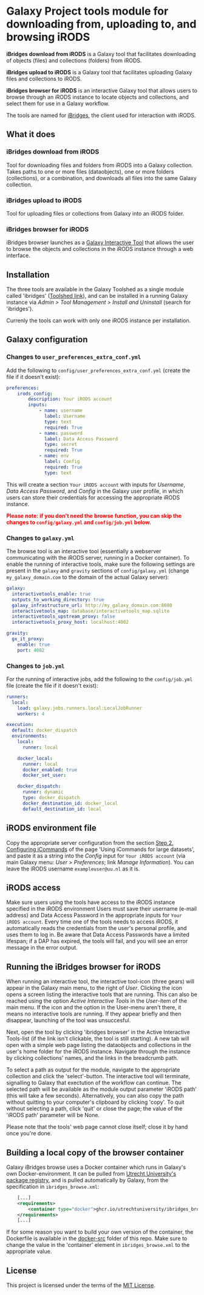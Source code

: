 # Galaxy Project tools module for downloading from, uploading to, and browsing iRODS

__iBridges download from iRODS__ is a Galaxy tool that facilitates downloading of objects (files) and collections (folders) from iRODS.

__iBridges upload to iRODS__ is a Galaxy tool that facilitates uploading Galaxy files and collections to iRODS.

__iBridges browser for iRODS__ is an interactive Galaxy tool that allows users to browse through an iRODS instance to locate objects and collections, and select them for use in a Galaxy workflow.

The tools are named for [iBridges](https://github.com/UtrechtUniversity/iBridges), the client used for interaction with iRODS.

## What it does
### iBridges download from iRODS
Tool for downloading files and folders from iRODS into a Galaxy collection. Takes paths to one or more files (dataobjects), one or more folders (collections), or a combination, and downloads all files into the same Galaxy collection.

### iBridges upload to iRODS
Tool for uploading files or collections from Galaxy into an iRODS folder.

### iBridges browser for iRODS
iBridges browser launches as a [Galaxy Interactive Tool](https://training.galaxyproject.org/training-material/topics/admin/tutorials/interactive-tools/tutorial.html) that allows the user to browse the objects and collections in the iRODS instance through a web interface.

## Installation
The three tools are available in the Galaxy Toolshed as a single module called 'ibridges' ([Toolshed link](https://toolshed.g2.bx.psu.edu/repository?repository_id=3976454f355048d6)), and can be installed in a running Galaxy instance via _Admin > Tool Management > Install and Uninstall_ (search for 'ibridges').

Currenly the tools can work with only one iRODS instance per installation. 

## Galaxy configuration
### Changes to `user_preferences_extra_conf.yml`
Add the following to `config/user_preferences_extra_conf.yml` (create the file if it doesn't exist):

```yml
preferences:
    irods_config:
        description: Your iRODS account
        inputs:
            - name: username
              label: Username
              type: text
              required: True
            - name: password
              label: Data Access Password
              type: secret
              required: True
            - name: env
              label: Config
              required: True
              type: text
```

This will create a section `Your iRODS account` with inputs for _Username_, _Data Access Password_, and _Config_ in the Galaxy user profile, in which users can store their credentials for accessing the appropriate iRODS instance. 

<span style="color:red">**Please note: if you don't need the browse function, you can skip the changes to `config/galaxy.yml` and `config/job.yml` below.**</span>

### Changes to `galaxy.yml`
The browse tool is an interactive tool (essentially a webserver communicating with the iRODS server, running in a Docker container). To enable the running of interactive tools, make sure the following settings are present in the  `galaxy` and `gravity` sections of `config/galaxy.yml` (change `my_galaxy_domain.com` to the domain of the actual Galaxy server):

```yml
galaxy:
  interactivetools_enable: true
  outputs_to_working_directory: true
  galaxy_infrastructure_url: http://my_galaxy_domain.com:8080
  interactivetools_map: database/interactivetools_map.sqlite
  interactivetools_upstream_proxy: false
  interactivetools_proxy_host: localhost:4002

gravity:
  gx_it_proxy:
    enable: true
    port: 4002
```

### Changes to `job.yml`
For the running of interactive jobs, add the following to the `config/job.yml` file (create the file if it doesn't exist):

```yml
runners:
  local:
    load: galaxy.jobs.runners.local:LocalJobRunner
    workers: 4

execution:
  default: docker_dispatch
  environments:
    local:
      runner: local

    docker_local:
      runner: local
      docker_enabled: true
      docker_set_user:

    docker_dispatch:
      runner: dynamic
      type: docker_dispatch
      docker_destination_id: docker_local
      default_destination_id: local
```

## iRODS environment file
Copy the appropriate server configuration from the section [Step 2. Configuring iCommands](https://www.uu.nl/en/research/yoda/guide-to-yoda/i-am-using-yoda/using-icommands-for-large-datasets#paragraph-152527) of the page 'Using iCommands for large datasets', and paste it as a string into the _Config_ input for `Your iRODS account` (via main Galaxy menu: _User_ > _Preferences_; link _Manage Information_). You can leave the iRODS username `exampleuser@uu.nl` as it is.

## iRODS access 
Make sure users using the tools have access to the iRODS instance specified in the iRODS environment Users must save their username (e-mail address) and Data Access Password in the appropriate inputs for `Your iRODS account`. Every time one of the tools needs to access iRODS, it automatically reads the credentials from the user's personal profile, and uses them to log in. Be aware that Data Access Passwords have a limited lifespan; if a DAP has expired, the tools will fail, and you will see an error message in the error output.

## Running the iBridges browser for iRODS
When running an interactive tool, the interactive tool-icon (three gears) will appear in the Galaxy main menu, to the right of _User_. Clicking the icon opens a screen listing the interactive tools that are running. This can also be reached using the option _Active Interactive Tools_ in the _User_-item of the main menu. If the icon and the option in the User-menu aren't there, it means no interactive tools are running. If they appear briefly and then disappear, launching of the tool was unsuccesful.

Next, open the tool by clicking 'ibridges browser' in the Active Interactive Tools-list (if the link isn't clickable, the tool is still starting). A new tab will open with a simple web page listing the dataobjects and collections in the user's home folder for the iRODS instance. Navigate through the instance by clicking collections' names, and the links in the breadcrumb path.

To select a path as output for the module, navigate to the appropriate collection and click the 'select'-button. The interactive tool will terminate, signalling to Galaxy that exectution of the workflow can continue. The selected path will be available as the module output parameter 'iRODS path' (this will take a few seconds).
Alternatively, you can also copy the path without quitting to your computer's clipboard by clicking 'copy'.
To quit without selecting a path, click 'quit' or close the page; the value of the 'iRODS path' parameter will be None.

Please note that the tools' web page cannot close itself; close it by hand once you're done.

## Building a local copy of the browser container
Galaxy iBridges browse uses a Docker container which runs in Galaxy's own Docker-environment. It can be pulled from [Utrecht University's package registry](https://github.com/UtrechtUniversity/galaxy-tools-ibridges/pkgs/container/ibridges_browse), and is pulled automatically by Galaxy, from the specification in `ibridges_browse.xml`:

```xml
    [...]
    <requirements>
        <container type="docker">ghcr.io/utrechtuniversity/ibridges_browse:0.1</container>
    </requirements>
    [...]
```

If for some reason you want to build your own version of the container, the Dockerfile is available in the [docker-src](docker-src) folder of this repo. Make sure to change the value in the 'container' element in `ibridges_browse.xml` to the appropriate value.

## License
This project is licensed under the terms of the [MIT License](/LICENSE).
